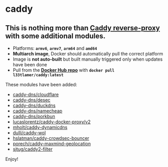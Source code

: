 # caddy

## This is nothing more than **[Caddy reverse-proxy](https://github.com/caddyserver/caddy)** with some additional modules.

* Platforms: **`armv6`**, **`armv7`**, **`arm64`** and **`amd64`**
* **Multiarch image**, Docker should automatically pull the correct platform
* Image is **not auto-built** but built manually triggered only when updates have been done
* Pull from the **[Docker Hub repo](https://hub.docker.com/r/l33tlamer/caddy)** with **`docker pull l33tlamer/caddy:latest`**

These modules have been added:

* [caddy-dns/cloudflare](https://github.com/caddy-dns/cloudflare)
* [caddy-dns/desec](https://github.com/caddy-dns/desec)
* [caddy-dns/duckdns](https://github.com/caddy-dns/duckdns)
* [caddy-dns/namecheap](https://github.com/caddy-dns/namecheap)
* [caddy-dns/porkbun](https://github.com/caddy-dns/porkbun)
* [lucaslorentz/caddy-docker-proxy/v2](https://github.com/lucaslorentz/caddy-docker-proxy/v2)
* [mholt/caddy-dynamicdns](https://github.com/mholt/caddy-dynamicdns)
* [dulli/caddy-wol](https://github.com/dulli/caddy-wol)
* [hslatman/caddy-crowdsec-bouncer](https://github.com/hslatman/caddy-crowdsec-bouncer)
* [porech/caddy-maxmind-geolocation](https://github.com/porech/caddy-maxmind-geolocation)
* [sjtug/caddy2-filter](https://github.com/sjtug/caddy2-filter)

Enjoy!

